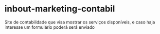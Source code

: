 # inbout-marketing-contabil
Site de contabilidade que visa mostrar os serviços disponíveis, e caso haja interesse um formulário poderá será enviado
